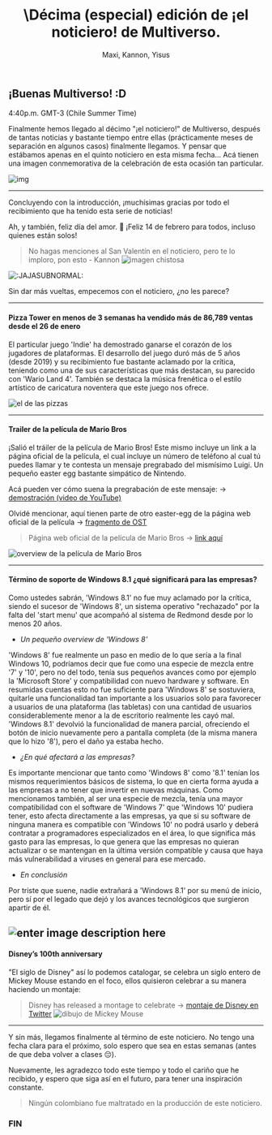 ﻿---
layout: post
title: \Décima (especial) edición de ¡el noticiero! de Multiverso.
author: Maxi, Kannon, Yisus
tags: [2023, other, ¡elnoticiero!]

---

## ¡Buenas Multiverso! :D
4:40p.m. GMT-3 (Chile Summer Time)

Finalmente hemos llegado al décimo "¡el noticiero!" de Multiverso, después de tantas noticias y bastante tiempo entre ellas (prácticamente meses de separación en algunos casos) finalmente llegamos. Y pensar que estábamos apenas en el quinto noticiero en esta misma fecha... Acá tienen una imagen conmemorativa de la celebración de esta ocasión tan particular.

  
![img](website)

---
Concluyendo con la introducción, ¡muchísimas gracias por todo el recibimiento que ha tenido esta serie de noticias!

Ah, y también, feliz día del amor. :sparkling_heart: 
¡Feliz 14 de febrero para todos, incluso quienes están solos! 

> No hagas menciones al San Valentín en el noticiero, pero te lo imploro, pon esto - Kannon
![imagen chistosa](https://cdn.discordapp.com/attachments/982836565204148224/1074940024216354876/unknown-156.png)

![:JAJASUBNORMAL:](https://cdn.discordapp.com/emojis/827656587681333289.webp?size=32&quality=lossless)

Sin dar más vueltas, empecemos con el noticiero, ¿no les parece?

---
#### Pizza Tower en menos de 3 semanas ha vendido más de 86,789 ventas desde el 26 de enero

El particular juego 'Indie' ha demostrado ganarse el corazón de los jugadores de plataformas. El desarrollo del juego duró más de 5 años (desde 2019) y su recibimiento fue bastante aclamado por la crítica, teniendo como una de sus características que más destacan, su parecido con 'Wario Land 4'. También se destaca la música frenética o el estilo artístico de caricatura noventera que este juego nos ofrece.


![el de las pizzas](https://cdn.discordapp.com/attachments/815318532727242783/1074911515162988595/c66.jpg)

  
---
#### Trailer de la película de Mario Bros

¡Salió el tráiler de la película de Mario Bros! Este mismo incluye un link a la página oficial de la película, el cual incluye un número de teléfono al cual tú puedes llamar y te contesta un mensaje pregrabado del mismísimo Luigi. Un pequeño easter egg bastante simpático de Nintendo.

Acá pueden ver cómo suena la pregrabación de este mensaje: 
-> [demostración (video de YouTube)](https://www.youtube.com/watch?v=QpU9D-QOgws)

Olvidé mencionar, aquí tienen parte de otro easter-egg de la página web oficial de la película
-> [fragmento de OST](https://twitter.com/MisterEagleman/status/1624880642428133382)

>Página web oficial de la película de Mario Bros 
-> [link aquí](https://www.smbplumbing.com/)

![overview de la película de Mario Bros](https://cdn.discordapp.com/attachments/982836565204148224/1074932326728990792/PS7DFFYAOJBAVOB6APR4O62H5E.png)
  
---
#### Término de soporte de Windows 8.1 ¿qué significará para las empresas?

Como ustedes sabrán, 'Windows 8.1' no fue muy aclamado por la crítica, siendo el sucesor de 'Windows 8', un sistema operativo "rechazado" por la falta del 'start menu' que acompañó al sistema de Redmond desde por lo menos 20 años.

- _Un pequeño overview de 'Windows 8'_

'Windows 8' fue realmente un paso en medio de lo que sería a la final Windows 10, podríamos decir que fue como una especie de mezcla entre '7' y '10', pero no del todo, tenía sus pequeños avances como por ejemplo la 'Microsoft Store' y compatibilidad con nuevo hardware y software. En resumidas cuentas esto no fue suficiente para 'Windows 8' se sostuviera, quitarle una funcionalidad tan importante a los usuarios solo para favorecer a usuarios de una plataforma (las tabletas) con una cantidad de usuarios considerablemente menor a la de escritorio realmente les cayó mal. 'Windows 8.1' devolvió la funcionalidad de manera parcial, ofreciendo el botón de inicio nuevamente pero a pantalla completa (de la misma manera que lo hizo '8'), pero el daño ya estaba hecho.

- _¿En qué afectará a las empresas?_

Es importante mencionar que tanto como 'Windows 8' como '8.1' tenían los mismos requerimientos básicos de sistema, lo que en cierta forma ayuda a las empresas a no tener que invertir en nuevas máquinas. Como mencionamos también, al ser una especie de mezcla, tenía una mayor compatibilidad con el software de 'Windows 7' que 'Windows 10' pudiera tener, esto afecta directamente a las empresas, ya que si su software de ninguna manera es compatible con 'Windows 10' no podrá usarlo y deberá contratar a programadores especializados en el área, lo que significa más gasto para las empresas, lo que genera que las empresas no quieran actualizar o se mantengan en la última versión compatible y causa que haya más vulnerabilidad a viruses en general para ese mercado.

- _En conclusión_

Por triste que suene, nadie extrañará a 'Windows 8.1' por su menú de inicio, pero sí por el legado que dejó y los avances tecnológicos que surgieron apartir de él.

![enter image description here](https://media.discordapp.net/attachments/982836565204148224/1074920454508257300/878469.jpg)
---

#### Disney’s 100th anniversary
"El siglo de Disney" así lo podemos catalogar, se celebra un siglo entero de Mickey Mouse estando en el foco, ellos quisieron celebrar a su manera haciendo un montaje:
> Disney has released a montage to celebrate
-> [montaje de Disney en Twitter](https://twitter.com/CCNCartoonNews/status/1624824351441690626)
![dibujo de Mickey Mouse](https://cdn.discordapp.com/attachments/982836565204148224/1074941549491785748/image.png)

---
Y sin más, llegamos finalmente al término de este noticiero. No tengo una fecha clara para el próximo, solo espero que sea en estas semanas (antes de que deba volver a clases :pensive:).

Nuevamente, les agradezco todo este tiempo y todo el cariño que he recibido, y espero que siga así en el futuro, para tener una inspiración constante. 

> Ningún colombiano fue maltratado en la producción de este noticiero.

### FIN